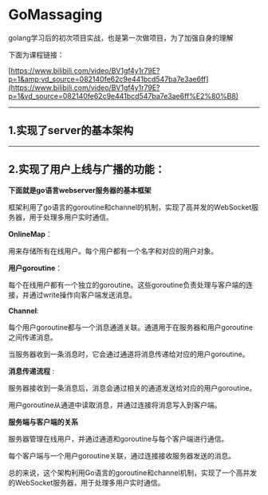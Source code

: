 # GoMassaging

golang学习后的初次项目实战，也是第一次做项目，为了加强自身的理解

下面为课程链接：

[https://www.bilibili.com/video/BV1gf4y1r79E?p=1&amp;vd_source=082140fe62c9e441bcd547ba7e3ae6ff](https://www.bilibili.com/video/BV1gf4y1r79E?p=1&vd_source=082140fe62c9e441bcd547ba7e3ae6ff%E2%80%B8)

---

## 1.实现了server的基本架构

---

## 2.实现了用户上线与广播的功能：

**下面就是go语言webserver服务器的基本框架**

框架利用了go语言的goroutine和channel的机制，实现了高并发的WebSocket服务器，用于处理多用户实时通信。

**OnlineMap**：

用来存储所有在线用户。每个用户都有一个名字和对应的用户对象。

**用户goroutine**：

每个在线用户都有一个独立的goroutine。这些goroutine负责处理与客户端的连接，并通过write操作向客户端发送消息。

**Channel**:

每个用户goroutine都与一个消息通道关联。通道用于在服务器和用户goroutine之间传递消息。

当服务器收到一条消息时，它会通过通道将消息传递给对应的用户goroutine。

**消息传递流程** :

服务器接收到一条消息后，消息会通过相关的通道发送给对应的用户goroutine。

用户goroutine从通道中读取消息，并通过连接将消息写入到客户端。

**服务端与客户端的关系**

服务器管理在线用户，并通过通道和goroutine与每个客户端进行通信。

每个客户端与一个用户goroutine关联，通过连接接收服务器发送的消息。

总的来说，这个架构利用Go语言的goroutine和channel机制，实现了一个高并发的WebSocket服务器，用于处理多用户实时通信。
